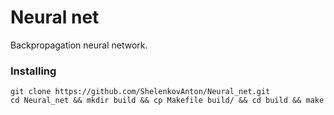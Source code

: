 # Neural net

Backpropagation neural network.

### Installing

```
git clone https://github.com/ShelenkovAnton/Neural_net.git
cd Neural_net && mkdir build && cp Makefile build/ && cd build && make
```

